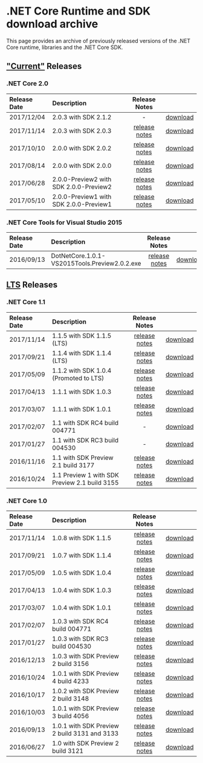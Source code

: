 # .NET Core Runtime and SDK download archive

This page provides an archive of previously released versions of the .NET Core runtime, libraries and the .NET Core SDK.

## ["Current"](https://www.microsoft.com/net/core/support) Releases

### .NET Core 2.0

| Release Date | Description | Release Notes | |
| :-- | :-- | :--: | :--: |
| 2017/12/04 | 2.0.3 with SDK 2.1.2 | - | [download](download-archives/2.1.2-sdk-download.md) |
| 2017/11/14 | 2.0.3 with SDK 2.0.3 | [release notes](2.0/2.0.3.md) | [download](download-archives/2.0.3.md) |
| 2017/10/10 | 2.0.0 with SDK 2.0.2 | [release notes](https://github.com/dotnet/cli/releases/tag/v2.0.2) | [download](download-archives/2.0.2-sdk-download.md) |
| 2017/08/14 | 2.0.0 with SDK 2.0.0 | [release notes](2.0/2.0.0.md) | [download](download-archives/2.0.0-download.md) |
| 2017/06/28 | 2.0.0-Preview2 with SDK 2.0.0-Preview2 | [release notes](2.0/2.0.0-preview2.md) | [download](download-archives/2.0.0-preview2-download.md) |
| 2017/05/10 | 2.0.0-Preview1 with SDK 2.0.0-Preview1 | [release notes](2.0/2.0.0-preview1.md) | [download](download-archives/2.0.0-preview1-download.md) |

### .NET Core Tools for Visual Studio 2015

| Release Date | Description | Release Notes | |
| :-- | :-- | :--: | :--: |
| 2016/09/13 | DotNetCore.1.0.1-VS2015Tools.Preview2.0.2.exe | [release notes](1.0/1.0.1-release-notes.md) |  [download](download-archives/1.0.1-preview2-download.md) |

## [LTS](https://www.microsoft.com/net/core/support) Releases

### .NET Core 1.1

| Release Date | Description | Release Notes | |
| :-- | :-- | :--: | :--: |
| 2017/11/14 | 1.1.5 with SDK 1.1.5 (LTS)     | [release notes](1.1/1.1.5.md) | [download](download-archives/1.1.5.md) |
| 2017/09/21 | 1.1.4 with SDK 1.1.4 (LTS)     | [release notes](1.1/1.1.4.md) | [download](download-archives/1.1.4-download.md) |
| 2017/05/09 | 1.1.2 with SDK 1.0.4 (Promoted to LTS)     | [release notes](1.1/1.1.2.md) | [download](download-archives/1.1.2-download.md) |
| 2017/04/13 | 1.1.1 with SDK 1.0.3     | [release notes](https://github.com/dotnet/cli/releases/tag/v1.0.3) | [download](download-archives/1.0.3-sdk-download.md) |
| 2017/03/07 | 1.1.1 with SDK 1.0.1     | [release notes](1.1/1.1.1.md) | [download](download-archives/1.1.1-download.md) |
| 2017/02/07 | 1.1 with SDK RC4 build 004771       | - | [download](download-archives/rc4-download.md) |
| 2017/01/27 | 1.1 with SDK RC3 build 004530       | - | [download](download-archives/rc3-download.md) |
| 2016/11/16 | 1.1 with SDK Preview 2.1 build 3177 | [release notes](1.1/1.1.md) | [download](download-archives/1.1-preview2.1-download.md) |
| 2016/10/24 | 1.1 Preview 1 with SDK Preview 2.1 build 3155 | [release notes](1.1/1.1.0-preview1.md) | [download](download-archives/preview-download.md) |

### .NET Core 1.0

| Release Date | Description | Release Notes | |
| :-- | :-- | :--: | :--: |
| 2017/11/14 | 1.0.8 with SDK 1.1.5     | [release notes](1.0/1.0.8.md) | [download](download-archives/1.0.8.md) |
| 2017/09/21 | 1.0.7 with SDK 1.1.4     | [release notes](1.0/1.0.7.md) | [download](download-archives/1.0.7-download.md) |
| 2017/05/09 | 1.0.5 with SDK 1.0.4     | [release notes](1.0/1.0.5.md) | [download](download-archives/1.0.5-download.md) |
| 2017/04/13 | 1.0.4 with SDK 1.0.3     | [release notes](https://github.com/dotnet/cli/releases/tag/v1.0.3) | [download](download-archives/1.0.3-sdk-download.md) |
| 2017/03/07 | 1.0.4 with SDK 1.0.1     | [release notes](1.0/1.0.4.md) | [download](download-archives/1.0.4-download.md) |
| 2017/02/07 | 1.0.3 with SDK RC4 build 004771     | [release notes](1.0/1.0.3-SDK-RC4.md) | [download](download-archives/rc4-download.md) |
| 2017/01/27 | 1.0.3 with SDK RC3 build 004530     | [release notes](1.0/1.0.3.md) | [download](download-archives/rc3-download.md) |
| 2016/12/13 | 1.0.3 with SDK Preview 2 build 3156 | [release notes](1.0/1.0.3.md) | [download](download-archives/1.0.3-preview2-download.md) |
| 2016/10/24 | 1.0.1 with SDK Preview 4 build 4233 | [release notes](1.0/1.0.1-release-notes.md) | [download](download-archives/preview4-download.md) |
| 2016/10/17 | 1.0.2 with SDK Preview 2 build 3148 | [release notes](https://github.com/dotnet/core/releases/tag/1.0.2) | [download](download-archives/1.0.2-preview2-download.md) |
| 2016/10/03 | 1.0.1 with SDK Preview 3 build 4056 | [release notes](https://github.com/dotnet/core/blob/master/release-notes/1.0/1.0.1-release-notes.md) | [download](download-archives/preview3-download.md) |
| 2016/09/13 | 1.0.1 with SDK Preview 2 build 3131 and 3133 | [release notes](https://github.com/dotnet/core/blob/master/release-notes/1.0/1.0.1-release-notes.md) |  [download](download-archives/1.0.1-preview2-download.md) |
| 2016/06/27 | 1.0 with SDK Preview 2 build 3121 | [release notes](https://github.com/dotnet/core/blob/master/release-notes/1.0/1.0.0.md) | [download](download-archives/1.0-preview2-download.md) |
